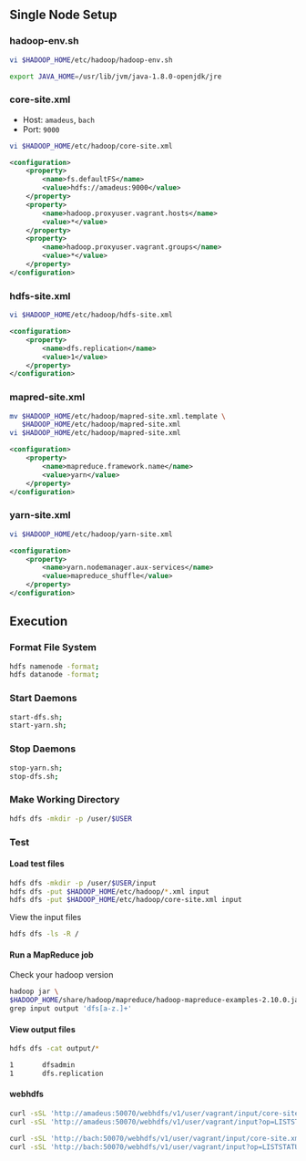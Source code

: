 ## Single Node Setup

### hadoop-env.sh

```bash
vi $HADOOP_HOME/etc/hadoop/hadoop-env.sh
```

```bash
export JAVA_HOME=/usr/lib/jvm/java-1.8.0-openjdk/jre
```

### core-site.xml

- Host: `amadeus`, `bach`
- Port: `9000`

```bash
vi $HADOOP_HOME/etc/hadoop/core-site.xml
```

```xml
<configuration>
    <property>
        <name>fs.defaultFS</name>
        <value>hdfs://amadeus:9000</value>
    </property>
    <property>
        <name>hadoop.proxyuser.vagrant.hosts</name>
        <value>*</value>
    </property>
    <property>
        <name>hadoop.proxyuser.vagrant.groups</name>
        <value>*</value>
    </property>
</configuration>
```

### hdfs-site.xml

```bash
vi $HADOOP_HOME/etc/hadoop/hdfs-site.xml
```

```xml
<configuration>
    <property>
        <name>dfs.replication</name>
        <value>1</value>
    </property>
</configuration>
```

### mapred-site.xml

```bash
mv $HADOOP_HOME/etc/hadoop/mapred-site.xml.template \
   $HADOOP_HOME/etc/hadoop/mapred-site.xml
vi $HADOOP_HOME/etc/hadoop/mapred-site.xml
```

```xml
<configuration>
    <property>
        <name>mapreduce.framework.name</name>
        <value>yarn</value>
    </property>
</configuration>
```

### yarn-site.xml

```bash
vi $HADOOP_HOME/etc/hadoop/yarn-site.xml
```

```xml
<configuration>
    <property>
        <name>yarn.nodemanager.aux-services</name>
        <value>mapreduce_shuffle</value>
    </property>
</configuration>
```

## Execution

### Format File System

```bash
hdfs namenode -format;
hdfs datanode -format;
```

### Start Daemons

```bash
start-dfs.sh;
start-yarn.sh;
```

### Stop Daemons

```bash
stop-yarn.sh;
stop-dfs.sh;
```

### Make Working Directory

```bash
hdfs dfs -mkdir -p /user/$USER
```

### Test

#### Load test files

```bash
hdfs dfs -mkdir -p /user/$USER/input
hdfs dfs -put $HADOOP_HOME/etc/hadoop/*.xml input
hdfs dfs -put $HADOOP_HOME/etc/hadoop/core-site.xml input
```

View the input files

```bash
hdfs dfs -ls -R /
```

#### Run a MapReduce job

Check your hadoop version

```bash
hadoop jar \
$HADOOP_HOME/share/hadoop/mapreduce/hadoop-mapreduce-examples-2.10.0.jar \
grep input output 'dfs[a-z.]+'
```

#### View output files

```bash
hdfs dfs -cat output/*
```

```bash
1       dfsadmin
1       dfs.replication
```

#### webhdfs

```bash
curl -sSL 'http://amadeus:50070/webhdfs/v1/user/vagrant/input/core-site.xml?op=OPEN&user.name=vagrant'
curl -sSL 'http://amadeus:50070/webhdfs/v1/user/vagrant/input?op=LISTSTATUS&user.name=vagrant'
```

```bash
curl -sSL 'http://bach:50070/webhdfs/v1/user/vagrant/input/core-site.xml?op=OPEN&user.name=vagrant'
curl -sSL 'http://bach:50070/webhdfs/v1/user/vagrant/input?op=LISTSTATUS&user.name=vagrant'
```
